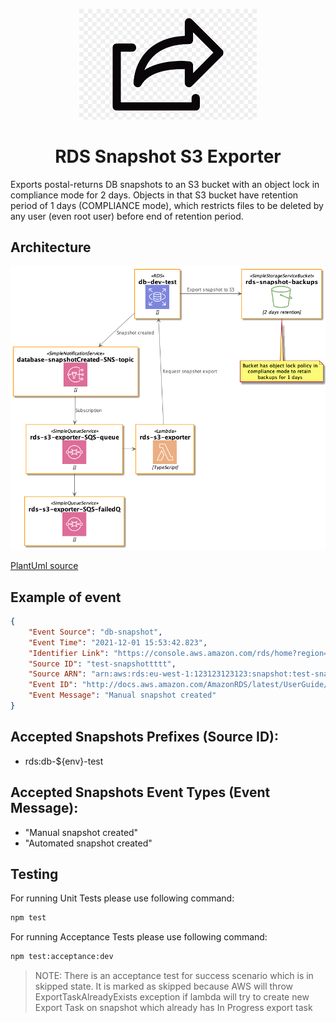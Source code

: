 <div align="center">

![](./docs/db-export.png)

# RDS Snapshot S3 Exporter

</div>

Exports postal-returns DB snapshots to an S3 bucket with an object lock in compliance mode for 2 days. Objects in that S3 bucket have retention period of 1 days (COMPLIANCE mode), which restricts files to be deleted by any user (even root user) before end of retention period.

## Architecture

![](./docs/architecture.png)

[PlantUml source](./docs/architecture.puml)

## Example of event

```json
{
    "Event Source": "db-snapshot",
    "Event Time": "2021-12-01 15:53:42.823",
    "Identifier Link": "https://console.aws.amazon.com/rds/home?region=eu-west-1#snapshot:id=test-snapshottttt",
    "Source ID": "test-snapshottttt",
    "Source ARN": "arn:aws:rds:eu-west-1:123123123123:snapshot:test-snapshottttt",
    "Event ID": "http://docs.aws.amazon.com/AmazonRDS/latest/UserGuide/USER_Events.html#RDS-EVENT-0042",
    "Event Message": "Manual snapshot created"
}
```

## Accepted Snapshots Prefixes (Source ID):

- rds:db-${env}-test

## Accepted Snapshots Event Types (Event Message):

- "Manual snapshot created"
- "Automated snapshot created"

## Testing

For running Unit Tests please use following command:

```bash
npm test
```

For running Acceptance Tests please use following command:

```bash
npm test:acceptance:dev
```
> NOTE: There is an acceptance test for success scenario which is in skipped state. It is marked as skipped because AWS will throw ExportTaskAlreadyExists exception if lambda will try to create new Export Task on snapshot which already has In Progress export task 

